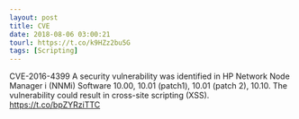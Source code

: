 ```yaml
---
layout: post
title: CVE
date: 2018-08-06 03:00:21
tourl: https://t.co/k9HZz2bu5G
tags: [Scripting]
---
```

CVE-2016-4399 A security vulnerability was identified in HP Network Node Manager i (NNMi) Software 10.00, 10.01 (patch1), 10.01 (patch 2), 10.10. The vulnerability could result in cross-site scripting (XSS).  https://t.co/bpZYRziTTC
